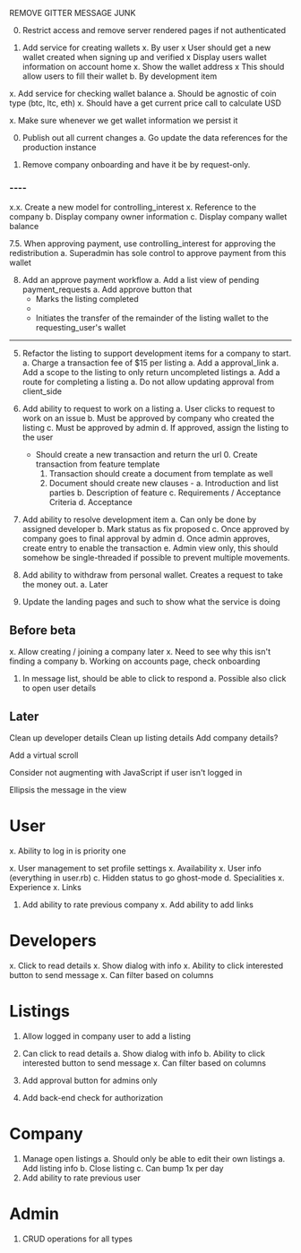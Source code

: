 REMOVE GITTER MESSAGE JUNK

0. Restrict access and remove server rendered pages if not authenticated

1. Add service for creating wallets
  x. By user
    x User should get a new wallet created when signing up and verified
    x Display users wallet information on account home
      x. Show the wallet address
        x This should allow users to fill their wallet
  b. By development item

x. Add service for checking wallet balance
  a. Should be agnostic of coin type (btc, ltc, eth)
  x. Should have a get current price call to calculate USD

x. Make sure whenever we get wallet information we persist it

0. Publish out all current changes
  a. Go update the data references for the production instance

6. Remove company onboarding and have it be by request-only.

### ----

x.x. Create a new model for controlling_interest
  x. Reference to the company
  b. Display company owner information
  c. Display company wallet balance

7.5. When approving payment, use controlling_interest for approving the redistribution
  a. Superadmin has sole control to approve payment from this wallet

8. Add an approve payment workflow
  a. Add a list view of pending payment_requests
  a. Add approve button that
    - Marks the listing completed
    -
    - Initiates the transfer of the remainder of the listing wallet to the requesting_user's wallet


---

5. Refactor the listing to support development items for a company to start.
  a. Charge a transaction fee of $15 per listing
  a. Add a approval_link
  a. Add a scope to the listing to only return uncompleted listings
  a. Add a route for completing a listing
  a. Do not allow updating approval from client_side

7. Add ability to request to work on a listing
  a. User clicks to request to work on an issue
  b. Must be approved by company who created the listing
  c. Must be approved by admin
  d. If approved, assign the listing to the user
   - Should create a new transaction and return the url
      0. Create transaction from feature template
      1. Transaction should create a document from template as well
      2. Document should create new clauses -
        a. Introduction and list parties
        b. Description of feature
        c. Requirements / Acceptance Criteria
        d. Acceptance

8. Add ability to resolve development item
  a. Can only be done by assigned developer
  b. Mark status as fix proposed
  c. Once approved by company goes to final approval by admin
  d. Once admin approves, create entry to enable the transaction
  e. Admin view only, this should somehow be single-threaded if possible to prevent multiple movements.

4. Add ability to withdraw from personal wallet.  Creates a request to take the money out.
  a. Later
100. Update the landing pages and such to show what the service is doing


## Before beta

x. Allow creating / joining a company later
  x. Need to see why this isn't finding a company
  b. Working on accounts page, check onboarding

1. In message list, should be able to click to respond
  a. Possible also click to open user details

## Later

Clean up developer details
Clean up listing details
Add company details?

Add a virtual scroll

Consider not augmenting with JavaScript if user isn't logged in

Ellipsis the message in the view


# User

x. Ability to log in is priority one

x. User management to set profile settings
  x. Availability
  x. User info (everything in user.rb)
  c. Hidden status to go ghost-mode
  d. Specialities
  x. Experience
  x. Links

1. Add ability to rate previous company
x. Add ability to add links

# Developers

x. Click to read details
  x. Show dialog with info
  x. Ability to click interested button to send message
x. Can filter based on columns

# Listings

1. Allow logged in company user to add a listing

1. Can click to read details
  a. Show dialog with info
  b. Ability to click interested button to send message
x. Can filter based on columns
1. Add approval button for admins only
1. Add back-end check for authorization

# Company

1. Manage open listings
  a. Should only be able to edit their own listings
  a. Add listing info
  b. Close listing
  c. Can bump 1x per day
1. Add ability to rate previous user

# Admin

1. CRUD operations for all types
